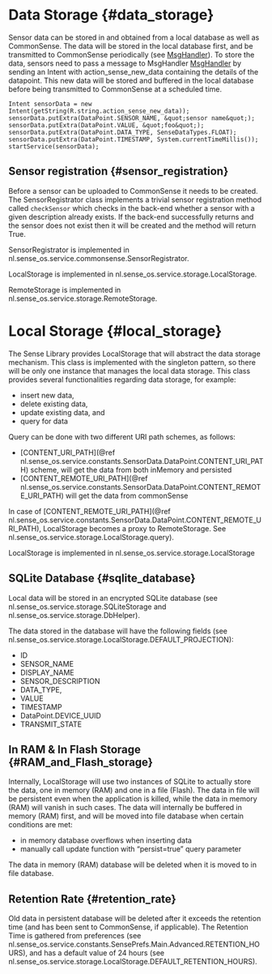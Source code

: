 # Data Storage {#data_storage}

Sensor data can be stored in and obtained from a local database as well as CommonSense. The data will be stored in the local database first, and be transmitted to CommonSense periodically (see [MsgHandler](documentation/msg_handler.md)). To store the data, sensors need to pass a message to MsgHandler [MsgHandler](documentation/msg_handler.md) by sending an Intent with action_sense_new_data containing the details of the datapoint. This new data will be stored and buffered in the local database before being transmitted to CommonSense at a scheduled time.

~~~
Intent sensorData = new Intent(getString(R.string.action_sense_new_data));
sensorData.putExtra(DataPoint.SENSOR_NAME, &quot;sensor name&quot;);
sensorData.putExtra(DataPoint.VALUE, &quot;foo&quot;);
sensorData.putExtra(DataPoint.DATA_TYPE, SenseDataTypes.FLOAT);
sensorData.putExtra(DataPoint.TIMESTAMP, System.currentTimeMillis());
startService(sensorData);
~~~

## Sensor registration {#sensor_registration}
Before a sensor can be uploaded to CommonSense it needs to be created. The SensorRegistrator class implements a trivial sensor registration method called `checkSensor` which checks in the back-end whether a sensor with a given description already exists. If the back-end successfully returns and the sensor does not exist then it will be created and the method will return True.

SensorRegistrator is implemented in nl.sense_os.service.commonsense.SensorRegistrator.

LocalStorage is implemented in nl.sense_os.service.storage.LocalStorage.

RemoteStorage is implemented in nl.sense_os.service.storage.RemoteStorage.

# Local Storage {#local_storage}

The Sense Library provides LocalStorage that will abstract the data storage mechanism. This class is implemented with the singleton pattern, so there will be only one instance that manages the local data storage. This class provides several functionalities regarding data storage, for example:
* insert new data,
* delete existing data,
* update existing data, and
* query for data

Query can be done with two different URI path schemes, as follows:
* [CONTENT_URI_PATH](@ref nl.sense_os.service.constants.SensorData.DataPoint.CONTENT_URI_PATH) scheme, will get the data from both inMemory and persisted
* [CONTENT_REMOTE_URI_PATH](@ref nl.sense_os.service.constants.SensorData.DataPoint.CONTENT_REMOTE_URI_PATH) will get the data from commonSense

In case of [CONTENT_REMOTE_URI_PATH](@ref nl.sense_os.service.constants.SensorData.DataPoint.CONTENT_REMOTE_URI_PATH), LocalStorage becomes a proxy to RemoteStorage. See nl.sense_os.service.storage.LocalStorage.query).

LocalStorage is implemented in nl.sense_os.service.storage.LocalStorage

## SQLite Database {#sqlite_database}

Local data will be stored in an encrypted SQLite database (see nl.sense_os.service.storage.SQLiteStorage and nl.sense_os.service.storage.DbHelper).

The data stored in the database will have the following fields (see nl.sense_os.service.storage.LocalStorage.DEFAULT_PROJECTION):
* ID
* SENSOR_NAME
* DISPLAY_NAME
* SENSOR_DESCRIPTION
* DATA_TYPE,
* VALUE
* TIMESTAMP
* DataPoint.DEVICE_UUID
* TRANSMIT_STATE

## In RAM & In Flash Storage {#RAM_and_Flash_storage}

Internally, LocalStorage will use two instances of SQLite to actually store the data, one in memory (RAM) and one in a file (Flash). The data in file will be persistent even when the application is killed, while the data in memory (RAM) will vanish in such cases. The data will internally be buffered in memory (RAM) first, and will be moved into file database when certain conditions are met:
* in memory database overflows when inserting data
* manually call update function with “persist=true” query parameter

The data in memory (RAM) database will be deleted when it is moved to in file database.

## Retention Rate {#retention_rate}

Old data in persistent database will be deleted after it exceeds the retention time (and has been sent to CommonSense, if applicable). The Retention Time is gathered from preferences (see nl.sense_os.service.constants.SensePrefs.Main.Advanced.RETENTION_HOURS), and has a default value of 24 hours (see nl.sense_os.service.storage.LocalStorage.DEFAULT_RETENTION_HOURS).
